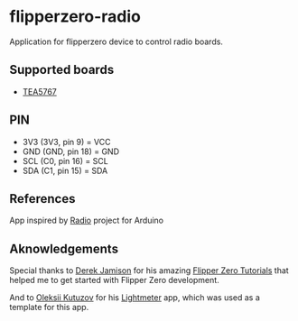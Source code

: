 # flipperzero-radio
Application for flipperzero device to control radio boards.

## Supported boards
* [TEA5767](https://www.sparkfun.com/datasheets/Wireless/General/TEA5767.pdf)

## PIN
 - 3V3 (3V3, pin 9)  = VCC
 - GND (GND, pin 18) = GND
 - SCL (C0, pin 16)  = SCL
 - SDA (C1, pin 15)  = SDA


## References
App inspired by [Radio](https://github.com/mathertel/Radio) project for Arduino

## Aknowledgements
Special thanks to [Derek Jamison](https://github.com/jamisonderek) for his amazing [Flipper Zero Tutorials](https://github.com/jamisonderek/flipper-zero-tutorials) that helped me to get started with Flipper Zero development.

And to [Oleksii Kutuzov](https://github.com/oleksiikutuzov) for his [Lightmeter](https://github.com/oleksiikutuzov/flipperzero-lightmeter) app, which was used as a template for this app.